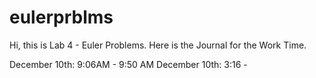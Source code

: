 # eulerprblms
Hi, this is Lab 4 - Euler Problems. Here is the Journal for the Work Time. 

December 10th: 9:06AM - 9:50 AM
December 10th: 3:16 - 
